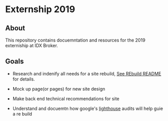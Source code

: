 # Externship 2019


## About

This repository contains docuemntation and resources for the 2019 externiship at IDX Broker. 

## Goals

* Research and indenify all needs for a site rebuild, [See REbuild README](/Rebuild.md) for details.

* Mock up page(or pages) for new site design

* Make back end technical recommendations for site

* Understand and docuemtn how google's [lighthouse](https://developers.google.com/web/tools/lighthouse/) audits will help guie a re build

